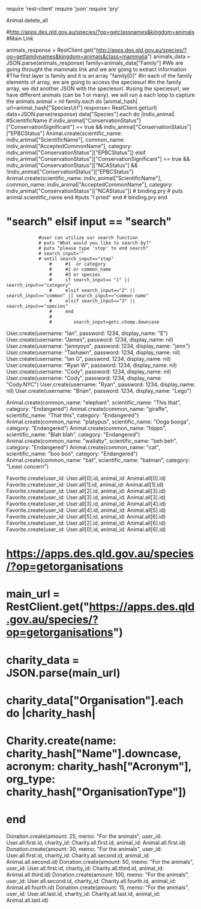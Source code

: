 require 'rest-client'
require 'json'
require 'pry'

Animal.delete_all

#http://apps.des.qld.gov.au/species/?op=getclassnames&kingdom=animals #Main Link

animals_response = RestClient.get("http://apps.des.qld.gov.au/species/?op=getfamilynames&kingdom=animals&class=mammalia")
animals_data = JSON.parse(animals_response)
family=animals_data["Family"]
#We are going throught the mammals link and we are going to extract information
#The first layer is family and it is an array "family[0]"
#In each of the family elements of array, we are going to access the speciesurl
#in the family array, we did another JSON with the speciesurl.
#using the speciesurl, we have different animals (can be 1 or many). we will run a each loop to capture the animals
animal = nil
family.each do |animal_hash|
    url=animal_hash["SpeciesUrl"]
    response= RestClient.get(url)
    data=JSON.parse(response)
    data["Species"].each do |indiv_animal| #ScientificName
        if indiv_animal["ConservationStatus"]["ConservationSignificant"] == true && indiv_animal["ConservationStatus"]["EPBCStatus"]
            Animal.create(scientific_name: indiv_animal["ScientificName"], common_name: indiv_animal["AcceptedCommonName"], category: indiv_animal["ConservationStatus"]["EPBCStatus"])
        elsif indiv_animal["ConservationStatus"]["ConservationSignificant"] == true && indiv_animal["ConservationStatus"]["NCAStatus"] && !indiv_animal["ConservationStatus"]["EPBCStatus"]
            Animal.create(scientific_name: indiv_animal["ScientificName"], common_name: indiv_animal["AcceptedCommonName"], category: indiv_animal["ConservationStatus"]["NCAStatus"])
            # binding.pry
            # puts animal.scientific_name
        end
        #puts "I pried"
    end
    # binding.pry
end

 # "search"   elsif input == "search"
                #user can utilize our search function
                # puts "What would you like to search by?"
                # puts "please type 'stop' to end search"
                # search_input=""
                # until search_input=="stop"
                    #     #1  or category
                    #     #2 or common_name
                    #     #3 or species
                    #     if search_input== "1" || search_input=="category"
                    #     elsif search_input=="2" || search_input=="common" || search_input=="common name"
                    #     elsif search_input=="3" || search_input=="species"
                    #     end
                    #
                    #        search_input=gets.chomp.downcase


User.create(username: "Ian", password: 1234, display_name: "E")
User.create(username: "James", password: 1234, display_name: nil)
User.create(username: "jennyoyo", password: 1234, display_name: "jenn")
User.create(username: "Tashawn", password: 1234, display_name: nil)
User.create(username: "Ian G", password: 1234, display_name: nil)
User.create(username: "Ryan W", password: 1234, display_name: nil)
User.create(username: "Cody", password: 1234, display_name: nil)
User.create(username: "Cody", password: 1234, display_name: "Cody.NYC")
User.create(username: "Ryan", password: 1234, display_name: nil)
User.create(username: "Brian", password: 1234, display_name: "Lego")

Animal.create(common_name: "elephant", scientific_name: "This that", category: "Endangered")
Animal.create(common_name: "giraffe", scientific_name: "That this", category: "Endangered")
Animal.create(common_name: "platypus", scientific_name: "Ooga booga", category: "Endangered")
Animal.create(common_name: "hippo", scientific_name: "Blah blah", category: "Endangered")
Animal.create(common_name: "wallaby", scientific_name: "beh beh", category: "Endangered")
Animal.create(common_name: "cat", scientific_name: "boo boo", category: "Endangered")
Animal.create(common_name: "bat", scientific_name: "batman", category: "Least concern")


Favorite.create(user_id: User.all[0].id, animal_id: Animal.all[0].id)
Favorite.create(user_id: User.all[1].id, animal_id: Animal.all[1].id)
Favorite.create(user_id: User.all[2].id, animal_id: Animal.all[3].id)
Favorite.create(user_id: User.all[3].id, animal_id: Animal.all[3].id)
Favorite.create(user_id: User.all[3].id, animal_id: Animal.all[4].id)
Favorite.create(user_id: User.all[4].id, animal_id: Animal.all[5].id)
Favorite.create(user_id: User.all[5].id, animal_id: Animal.all[6].id)
Favorite.create(user_id: User.all[2].id, animal_id: Animal.all[6].id)
Favorite.create(user_id: User.all[0].id, animal_id: Animal.all[6].id)

# https://apps.des.qld.gov.au/species/?op=getorganisations
# main_url = RestClient.get("https://apps.des.qld.gov.au/species/?op=getorganisations")
# charity_data = JSON.parse(main_url)


# charity_data["Organisation"].each do |charity_hash|
#     Charity.create(name: charity_hash["Name"].downcase, acronym: charity_hash["Acronym"], org_type: charity_hash["OrganisationType"])
# end


Donation.create(amount: 25, memo: "For the animals", user_id: User.all.first.id, charity_id: Charity.all.first.id, animal_id: Animal.all.first.id)
Donation.create(amount: 30, memo: "For the animals", user_id: User.all.first.id, charity_id: Charity.all.second.id, animal_id: Animal.all.second.id)
Donation.create(amount: 50, memo: "For the animals", user_id: User.all.first.id, charity_id: Charity.all.third.id, animal_id: Animal.all.third.id)
Donation.create(amount: 100, memo: "For the animals", user_id: User.all.second.id, charity_id: Charity.all.fourth.id, animal_id: Animal.all.fourth.id)
Donation.create(amount: 15, memo: "For the animals", user_id: User.all.last.id, charity_id: Charity.all.last.id, animal_id: Animal.all.last.id)